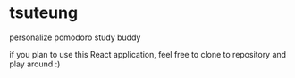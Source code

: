 # tsuteung
personalize pomodoro study buddy

if you plan to use this React application, feel free to clone to repository and play around :)
